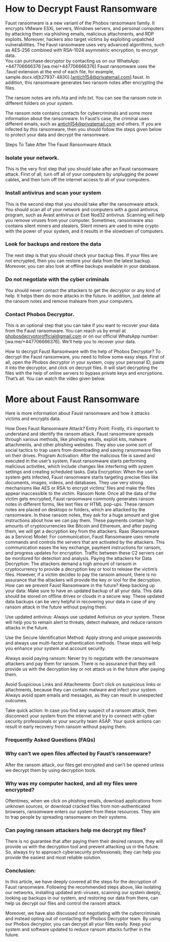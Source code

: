 
# How to Decrypt Faust Ransomware

Faust ransomware is a new variant of the Phobos ransomware family. It encrypts VMware ESXi, servers, Windows servers, and personal computers by attacking them via phishing emails, malicious attachments, and RDP exploits. Moreover, hackers also target victims by exploiting unpatched vulnerabilities. The Faust ransomware uses very advanced algorithms, such as AES-256 combined with RSA-1024 asymmetric encryption, to encrypt data.  
You can purchase decryptor by contacting us on our WhatsApp: +447706666376
[wa.me/+447706666376]
Faust ransomware uses the .faust extension at the end of each file, for example, sample.docx.id[b27937-4830].[antich154@privatemail.com].faust. In addition, this ransomware generates two ransom notes after encrypting the files. 

The ransom notes are info.hta and info.txt. You can see the ransom note in different folders on your system.

The ransom note contains contacts for cybercriminals and some more information about the ransomware. In Faust’s case, the criminal uses different emails, such as antich154@privatemail.com and others. If you are infected by this ransomware, then you should follow the steps given below to protect your data and decrypt the ransomware.

Steps To Take After The Faust Ransomware Attack
### Isolate your network.
This is the very first step that you should take after an Faust ransomware attack. First of all, turn off all of your computers by unplugging the power cables, and then turn off the internet access to all of your computers.

### Install antivirus and scan your system
This is the second step that you should take after the ransomware attack. You should scan all of your network and computers with a good antivirus program, such as Avast antivirus or Eset Nod32 antivirus. Scanning will help you remove viruses from your computer. Sometimes, ransomware also contains silent miners and stealers. Silent miners are used to mine crypto with the power of your system, and it results in the slowdown of computers. 

### Look for backups and restore the data
The next step is that you should check your backup files. If your files are not encrypted, then you can restore your data from the latest backup. Moreover, you can also look at offline backups available in your database.

### Do not negotiate with the cyber criminals
You should never contact the attackers to get the decryptor or any kind of help. It helps them do more attacks in the future. In addition, just delete all the ransom notes and remove malware from your computers.

### Contact Phobos Decryptor.
This is an optional step that you can take if you want to recover your data from the Faust ransomware. You can reach us by email at phobosdecryptorofficial@gmail.com or on our official WhatsApp number: [wa.me/+447706666376]. We’ll help you to recover your data.

How to decrypt Faust Ransomware with the help of Phobos Decryptor?
To decrypt the Faust ransomware, you need to follow some easy steps. First of all, open the Phobos decryptor in your system, copy your personal ID, paste it into the decryptor, and click on decrypt files. It will start decrypting the files with the help of online servers to bypass private keys and encryptions. That’s all. You can watch the video given below.


# More about Faust Ransomware
Here is more information about Faust ransomware and how it attacks victims and encrypts data.

How Does Faust Ransomware Attack?
Entry Point: Firstly, it’s important to understand and identify the ransom attack. Faust ransomware spreads through various methods, like phishing emails, exploit kits, malware attachments, and other phishing websites. They also use some sort of social tactics to trap users from downloading and saving ransomware files on their drives.
Program Activation: After the malicious file is saved and executed in the user’s system, Faust ransomware starts performing malicious activities, which include changes like interfering with system settings and creating scheduled tasks.
Data Encryption: When the user’s system gets infected, Faust ransomware starts targeting precise files like documents, images, videos, and databases. They use very strong mechanisms like AES or RSA to encrypt victims’ files and make the files appear inaccessible to the victim.
Ransom Note: Once all the data of the victim gets encrypted, Faust ransomware commonly generates ransom notes in different forms, like text files or HTML pop-ups. These ransom notes are placed on desktops or folders, which are attacked by the ransomware. In these ransom notes, they ask for a huge amount and give instructions about how we can pay them. These payments contain high amounts of cryptocurrencies like Bitcoin and Ethereum, and after paying them, we will get a decryption key from the attackers.
Raas (Ransomware as a Service) Model: For communication, Faust Ransomware uses remote commands and controls the servers that are activated by the attackers. This communication eases the key exchange, payment instructions for ransom, and progress updates for encryption. Traffic between these C2 servers can be monitored for detection and analysis.
Paying the attackers for Data Decryption: The attackers demand a high amount of ransom in cryptocurrency to provide a decryption key or tool to release the victim’s files. However, if a victim decides to pay the ransom amount, there is no assurance that the attackers will provide the key or tool for the decryption.
How can we prevent Faust Ransomware in the future?
Keep backing up your data: Make sure to have an updated backup of all your data. This data should be stored on offline drives or clouds in a secure way. These updated data backups can be very helpful in recovering your data in case of any ransom attack in the future without paying them.

Use updated antivirus: Always use updated Antivirus on your system. These will help you to remain alert to threats, detect malware, and reduce ransom attacks in the future. 

Use the Secure Identification Method: Apply strong and unique passwords and always use multi-factor authentication methods. These steps will help you enhance your system and account security.

Always avoid paying ransom: Never try to negotiate with the ransomware attackers and pay them for ransom. There is no assurance that they will provide us with the decryption key or not attack us in the future after paying them.

Avoid Suspicious Links and Attachments: Don’t click on suspicious links or attachments, because they can contain malware and infect your system. Always avoid spam emails and messages, as they can result in unexpected outcomes.

Take quick action: In case you find any suspect of a ransom attack, then disconnect your system from the internet and try to connect with cyber security professionals or your security team ASAP. Your quick actions can result in early recovery from ransom without paying them.

### Frequently Asked Questions (FAQs)
### Why can’t we open files affected by Faust’s ransomware?
After the ransom attack, our files get encrypted and can’t be opened unless we decrypt them by using decryption tools.

### Why was my computer hacked, and all my files were encrypted?
Oftentimes, when we click on phishing emails, download applications from unknown sources, or download cracked files from non-authenticated browsers, ransomware enters our system from these resources. They aim to trap people by spreading ransomware on their systems.

### Can paying ransom attackers help me decrypt my files?
There is no guarantee that after paying them their desired ransom, they will provide us with the decryption tool and prevent attacking us in the future. So, always try to approach cybersecurity professionals; they can help you provide the easiest and most reliable solution.

### Conclusion:
In this article, we have deeply covered all the steps for the decryption of Faust ransomware. Following the recommended steps above, like isolating our networks, installing updated anti-viruses, scanning our system deeply, looking up backups in our system, and restoring our data from there, can help us decrypt our files and control the ransom attack.

Moreover, we have also discussed not negotiating with the cybercriminals and instead opting out of contacting the Phobos Decryptor team. By using our Phobos decryptor, you can decrypt all your files easily. Keep your system and software updated to reduce ransom attacks further in the future.
